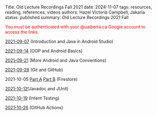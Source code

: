 Title: Old Lecture Recordings Fall 2021
date: 2024-11-07
tags: resources, reading, references, videos
authors: Hazel Victoria Campbell, Jakaria
status: published
summary: Old Lecture Recordings 2021 Fall

<span style="color:red">You must be authenticated with your @ualberta.ca Google account to access the links.</span>

[2021-09-07](https://drive.google.com/file/d/1yj-liccoH-C70j9YkWnjj6qHsZeBSvH9/view?usp=sharing) (Introduction and Java in Android Studio)

[2021-09-14](https://drive.google.com/file/d/1IrI2TNjzGLHLuJOXzBhT5nSj4xAQYb-P/view?usp=sharing) (OOP and Android Basics)

[2021-09-21](https://drive.google.com/file/d/1uyr95D3BCPnPbsPtWx_S_XuzHCU7C5g2/view?usp=sharing) (More Android and Java Conventions)

[2021-09-28](https://drive.google.com/file/d/1l51WSbmZR38LAntUleqAtTRkZdnO-mwe/view?usp=sharing) (Git and GitHub)

2021-10-05 [Part A](https://drive.google.com/file/d/1wtepRFag5GcGtcLRY6aXkZu0-IGFJcP2/view?usp=sharing) [Part B](https://drive.google.com/file/d/1AiXErjjS-vo15apBVTfnw3ZosIySXrRf/view?usp=sharing) (Firestore)

[2021-10-12](https://drive.google.com/file/d/1BD_A4JNvpEBdY_ilMqSAeeDDd-PvCpLo/view?usp=sharing)(Javadoc and JUnit)

[2021-10-19](https://drive.google.com/file/d/1Y58de1ObMPGYBoDhEHtebU862SBP1YG5/view?usp=sharing) (Intent Testing)

[2021-10-26](https://drive.google.com/file/d/1Q7J4Y6_som7GyryE_9kZUPxA7SsbM7J-/view?usp=sharing) (GitHub Actions)